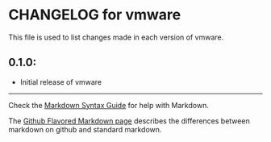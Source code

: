 # CHANGELOG for vmware

This file is used to list changes made in each version of vmware.

## 0.1.0:

* Initial release of vmware

- - - 
Check the [Markdown Syntax Guide](http://daringfireball.net/projects/markdown/syntax) for help with Markdown.

The [Github Flavored Markdown page](http://github.github.com/github-flavored-markdown/) describes the differences between markdown on github and standard markdown.
